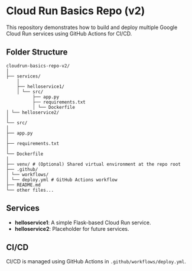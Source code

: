 # Cloud Run Basics Repo (v2)

This repository demonstrates how to build and deploy multiple Google Cloud Run services using GitHub Actions for CI/CD.

## Folder Structure

```
cloudrun-basics-repo-v2/
│
├── services/
    │
    ├── helloservice1/
    │ └── src/
          ├── app.py
          ├── requirements.txt
          │ └── Dockerfile
│ └── helloservice2/
│
└── src/
│
├── app.py
│
├── requirements.txt
│
└── Dockerfile
│
├── venv/ # (Optional) Shared virtual environment at the repo root
├── .github/
│ └── workflows/
│ └── deploy.yml # GitHub Actions workflow
├── README.md
└── other files...
```

## Services

- **helloservice1**: A simple Flask-based Cloud Run service.
- **helloservice2**: Placeholder for future services.

## CI/CD

CI/CD is managed using GitHub Actions in `.github/workflows/deploy.yml`.
